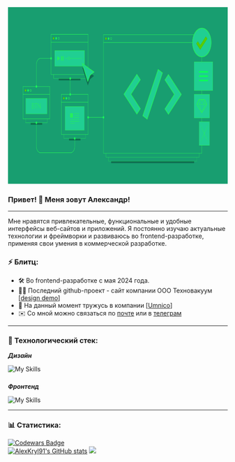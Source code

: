 <div align="center">
  <img height="405" width="774" src="https://github.com/AlexKryl91/AlexKryl91/blob/main/banner_green_1.png"  />
</div>

###


### Привет! 👋 Меня зовут Александр!

---

Мне нравятся привлекательные, функциональные и удобные интерфейсы веб-сайтов и приложений. Я постоянно изучаю актуальные технологии и фреймворки и развиваюсь во frontend-разработке, применяя свои умения в коммерческой разработке.

### ⚡ Блитц:

- 🛠️ Во frontend-разработке с мая 2024 года.
- 👩‍💻 Последний github-проект - сайт компании ООО Техновакуум [[design demo](https://website-tv-client.vercel.app/en)]
- 🧠 На данный момент тружусь в компании [[Umnico](https://umnico.com/)]
- ✉️ Со мной можно связаться по [почте](mailto:cryls@yandex.ru) или в [телеграм](https://t.me/it_alex_kr)

---

### 🧱 Технологический стек:

***Дизайн***

![My Skills](https://go-skill-icons.vercel.app/api/icons?i=photoshop,illustrator,figma)

###

***Фронтенд***

![My Skills](https://go-skill-icons.vercel.app/api/icons?i=vscode,html,js,typescript,css,sass,vite,webpack,react,redux,vuejs,pinia,npm,git)

---

### 📊 Cтатистика:
[![Codewars Badge](https://www.codewars.com/users/AlexK91/badges/large)](https://www.codewars.com/users/AlexK91)
<br />
<a href="http://www.github.com/AlexKryl91"><img src="https://github-readme-stats.vercel.app/api?username=AlexKryl91&show_icons=true&hide=&count_private=true&title_color=0891b2&text_color=ffffff&icon_color=0891b2&bg_color=1c1917&hide_border=true&show_icons=true" alt="AlexKryl91's GitHub stats" /></a>
<a href="http://www.github.com/AlexKryl91"><img src="https://github-readme-streak-stats.herokuapp.com/?user=AlexKryl91&stroke=ffffff&background=1c1917&ring=0891b2&fire=0891b2&currStreakNum=ffffff&currStreakLabel=0891b2&sideNums=ffffff&sideLabels=ffffff&dates=ffffff&hide_border=true" /></a>
